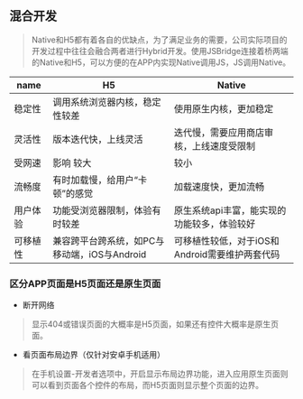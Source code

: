 ## 混合开发
> Native和H5都有着各自的优缺点，为了满足业务的需要，公司实际项目的开发过程中往往会融合两者进行Hybrid开发。使用JSBridge连接着桥两端的Native和H5，可以方便的在APP内实现Native调用JS，JS调用Native。

| name | H5	| Native |
| --- | --- | --- |
| 稳定性 | 调用系统浏览器内核，稳定性较差 | 使用原生内核，更加稳定 |
| 灵活性 | 版本迭代快，上线灵活 | 迭代慢，需要应用商店审核，上线速度受限制 |
| 受网速 | 影响	较大 | 较小|
| 流畅度 | 有时加载慢，给用户“卡顿”的感觉 |	加载速度快，更加流畅 |
| 用户体验 | 功能受浏览器限制，体验有时较差 | 原生系统api丰富，能实现的功能较多，体验较好 |
| 可移植性 | 兼容跨平台跨系统，如PC与移动端，iOS与Android | 可移植性较低，对于iOS和Android需要维护两套代码 |

### 区分APP页面是H5页面还是原生页面
- 断开网络
> 显示404或错误页面的大概率是H5页面，如果还有控件大概率是原生页面。

- 看页面布局边界（仅针对安卓手机适用）
> 在手机设置-开发者选项中，开启显示布局边界功能，进入应用原生页面则可以看到页面各个控件的布局，而H5页面则显示整个页面的边界。